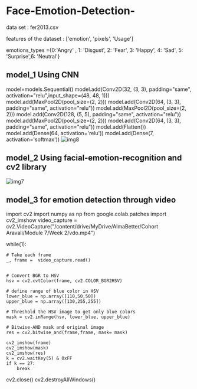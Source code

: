 # Face-Emotion-Detection-
data set :  fer2013.csv

features of the dataset : ['emotion', 'pixels',  'Usage']


emotions_types ={0:'Angry' , 1: 'Disgust', 2: 'Fear', 3: 'Happy', 4: 'Sad', 5: 'Surprise',6: 'Neutral'}

model_1 Using CNN
------------------------------------------------------------


model=models.Sequential()
model.add(Conv2D(32, (3, 3), padding="same", activation="relu",input_shape=(48, 48, 1)))
model.add(MaxPool2D(pool_size=(2, 2)))
model.add(Conv2D(64, (3, 3), padding="same", activation="relu"))
model.add(MaxPool2D(pool_size=(2, 2)))
model.add(Conv2D(128, (5, 5), padding="same", activation="relu"))
model.add(MaxPool2D(pool_size=(2, 2)))
model.add(Conv2D(64, (3, 3), padding="same", activation="relu"))
model.add(Flatten())
model.add(Dense(64, activation='relu'))
model.add(Dense(7, activation='softmax'))
![img8](https://user-images.githubusercontent.com/66518885/115498419-259afc00-a28b-11eb-9e00-249dc2d343be.png)


model_2 Using facial-emotion-recognition and cv2 library
---------------------------------------------------------------

![img7](https://user-images.githubusercontent.com/66518885/115498180-ba512a00-a28a-11eb-9441-7d959b9c876d.png)

model_3 for  emotion detection through video
-----------------------------------------------

import cv2
import numpy as np
from google.colab.patches import cv2_imshow
video_capture = cv2.VideoCapture("/content/drive/MyDrive/AlmaBetter/Cohort Aravali/Module 7/Week 2/vdo.mp4")

while(1):

    # Take each frame
    _, frame =  video_capture.read()


    # Convert BGR to HSV
    hsv = cv2.cvtColor(frame, cv2.COLOR_BGR2HSV)

    # define range of blue color in HSV
    lower_blue = np.array([110,50,50])
    upper_blue = np.array([130,255,255])

    # Threshold the HSV image to get only blue colors
    mask = cv2.inRange(hsv, lower_blue, upper_blue)

    # Bitwise-AND mask and original image
    res = cv2.bitwise_and(frame,frame, mask= mask)

    cv2_imshow(frame)
    cv2_imshow(mask)
    cv2_imshow(res)
    k = cv2.waitKey(5) & 0xFF
    if k == 27:
        break
cv2.close()
cv2.destroyAllWindows()

